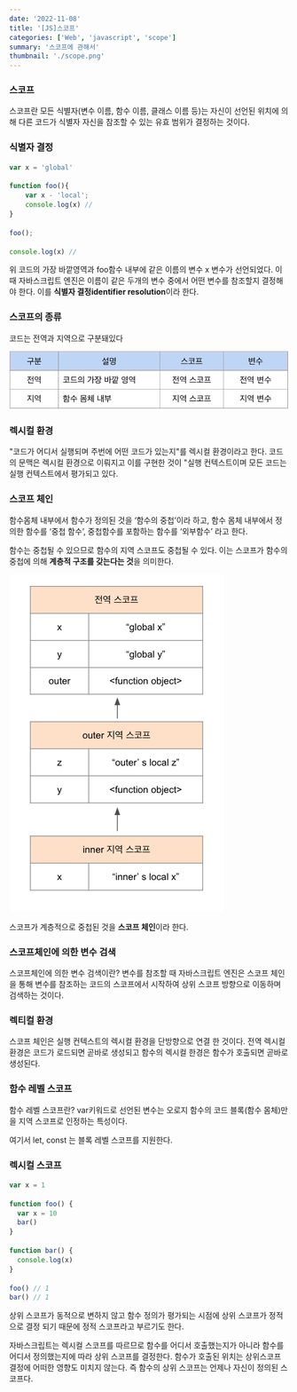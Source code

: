```yaml
---
date: '2022-11-08'
title: '[JS]스코프'
categories: ['Web', 'javascript', 'scope']
summary: '스코프에 관해서'
thumbnail: './scope.png'
---
```


### 스코프

스코프란 모든 식별자(변수 이름, 함수 이름, 클래스 이름 등)는 자신이 선언된 위치에 의해 다른 코드가 식별자 자신을 참조할 수 있는 유효 범위가 결정하는 것이다.

### 식별자 결정

```jsx
var x = 'global'

function foo(){
	var x - 'local';
	console.log(x) //
}

foo();

console.log(x) //
```

위 코드의 가장 바깥영역과 foo함수 내부에 같은 이름의 변수 x 변수가 선언되었다. 이때 자바스크립트 엔진은 이름이 같은 두개의 변수 중에서 어떤 변수를 참조할지 결정해야 한다. 이를 **식별자 결정identifier resolution**이라 한다.

### 스코프의 종류

코드는 전역과 지역으로 구분돼있다

![스크린샷 2022-11-08 오후 9.32.54.png](./scope-chart.png)

### 렉시컬 환경

"코드가 어디서 실행되며 주번에 어떤 코드가 있는지"를 렉시컬 환경이라고 한다. 코드의 문맥은 렉시컬 환경으로 이뤄지고 이를 구현한 것이 "실행 컨텍스트이며 모든 코드는 실행 컨텍스트에서 평가되고 있다.

### 스코프 체인

함수몸체 내부에서 함수가 정의된 것을 ‘함수의 중첩’이라 하고, 함수 몸체 내부에서 정의한 함수를 ‘중첩 함수’, 중첩함수를 포함하는 함수를 ‘외부함수’ 라고 한다.

함수는 중첩될 수 있으므로 함수의 지역 스코프도 중첩될 수 있다. 이는 스코프가 함수의 중첩에 의해 **계층적 구조를 갖는다는 것**을 의미한다.

![스크린샷 2022-11-08 오후 9.47.51.png](./img13-3.png)

스코프가 계층적으로 중첩된 것을 **스코프 체인**이라 한다.

### 스코프체인에 의한 변수 검색

스코프체인에 의한 변수 검색이란? 변수를 참조할 때 자바스크립트 엔진은 스코프 체인을 통해 변수를 참조하는 코드의 스코프에서 시작하여 상위 스코프 방향으로 이동하며 검색하는 것이다.

### 렉티컬 환경

스코프 체인은 실행 컨텍스트의 렉시컬 환경을 단방향으로 연결 한 것이다. 전역 렉시컬 환경은 코드가 로드되면 곧바로 생성되고 함수의 렉시컬 한경은 함수가 호출되면 곧바로 생성된다.

### 함수 레벨 스코프

함수 레벨 스코프란? var키워드로 선언된 변수는 오로지 함수의 코드 블록(함수 몸체)만을 지역 스코프로 인정하는 특성이다.

여기서 let, const 는 블록 레벨 스코프를 지원한다.

### 렉시컬 스코프

```jsx
var x = 1

function foo() {
  var x = 10
  bar()
}

function bar() {
  console.log(x)
}

foo() // 1
bar() // 1
```

상위 스코프가 동적으로 변하지 않고 함수 정의가 평가되는 시점에 상위 스코프가 정적으로 결정 되기 때문에 정적 스코프라고 부르기도 한다.

자바스크립트는 렉시컬 스코프를 따르므로 함수를 어디서 호출했는지가 아니라 함수를 어디서 정의했는지에 따라 상위 스코프를 결정한다. 함수가 호출된 위치는 상위스코프 결정에 어떠한 영향도 미치지 않는다. 즉 함수의 상위 스코프는 언제나 자신이 정의된 스코프다.
